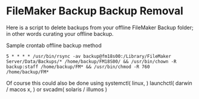 # FileMaker Backup Backup Removal
Here is a script to delete backups from your offline FileMaker Backup folder; in other words curating your offline backup.

Sample crontab offline backup method
```Shell
5 * * * * /usr/bin/rsync -av backup@fm18s00:/Library/FileMaker Server/Data/Backups/* /home/backup/FM18S00/ && /usr/bin/chown -R backup:staff /home/backup/FM* && /usr/bin/chmod -R 760 /home/backup/FM*
```
Of course this could also be done using systemctl( linux, ) launchctl( darwin / macos x, ) or svcadm( solaris / illumos )
